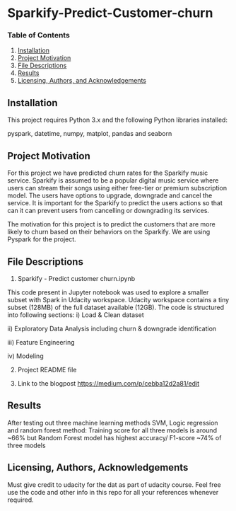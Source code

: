 # Sparkify-Predict-Customer-churn


### Table of Contents

1. [Installation](#installation)
2. [Project Motivation](#motivation)
3. [File Descriptions](#files)
4. [Results](#results)
5. [Licensing, Authors, and Acknowledgements](#licensing)

## Installation <a name="installation"></a>

This project requires Python 3.x and the following Python libraries installed:

pyspark, datetime, numpy, matplot, pandas and seaborn

## Project Motivation<a name="motivation"></a>

For this project we have predicted churn rates for the Sparkify music service. Sparkify is assumed to be a popular digital music service where users can stream their songs using either free-tier or premium subscription model. The users have options to upgrade, downgrade and cancel the service. It is important for the Sparkify to predict the users actions so that can it can prevent users from cancelling or downgrading its services.

The motivation for this project is to predict the customers that are more likely to churn based on their behaviors on the Sparkify. We are using Pyspark for the project.

## File Descriptions <a name="files"></a>

1. Sparkify - Predict customer churn.ipynb

This code present in Jupyter notebook was used to explore a smaller subset with Spark in Udacity workspace. Udacity workspace contains a tiny subset (128MB) of the full dataset available (12GB). 
The code is structured into following sections:
  i) Load & Clean dataset
  
  ii) Exploratory Data Analysis including churn & downgrade identification
  
  iii) Feature Engineering
  
  iv) Modeling

2. Project README file

3. Link to the blogpost
https://medium.com/p/cebba12d2a81/edit

## Results<a name="results"></a>
After testing out three machine learning methods SVM, Logic regression and random forest method:
Training score for all three models is around ~66% but Random Forest model has highest accuracy/ F1-score ~74% of three models

## Licensing, Authors, Acknowledgements<a name="licensing"></a>

Must give credit to udacity for the dat as part of udacity course. 
Feel free use the code and other info in this repo for all your references whenever required.
